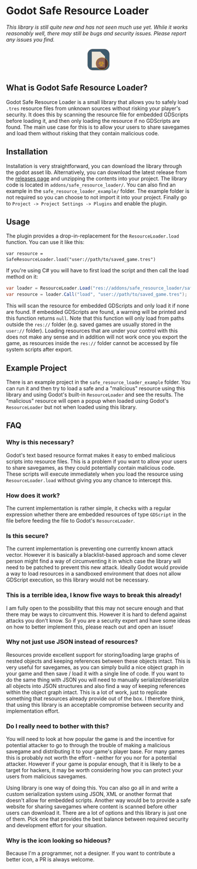 # Godot Safe Resource Loader

_This library is still quite new and has not seen much use yet. While it works reasonably well, there may still be bugs and security issues. Please report any issues you find._

<!--suppress HtmlDeprecatedAttribute -->
<p align="center"><img height="64" src="icon.svg" width="64"/></p>

## What is Godot Safe Resource Loader?

Godot Safe Resource Loader is a small library that allows you to safely load `.tres` resource files from unknown sources without risking your player's security. It does this by scanning the resource file for embedded GDScripts before loading it, and then only loading the resource if no GDScripts are found. The main use case for this is to allow your users to share savegames and load them without risking that they contain malicious code.


## Installation

Installation is very straightforward, you can download the library through the godot asset lib. Alternatively, you can download the latest release from the [releases page](releases/) and unzipping the contents into your project. The library code is located in `addons/safe_resource_loader/`. You can also find an example in the `safe_resource_loader_example/` folder. The example folder is not required so you can choose to not import it into your project. Finally go to `Project -> Project Settings -> Plugins` and enable the plugin.


## Usage

The plugin provides a drop-in-replacement for the `ResourceLoader.load` function. You can use it like this:

```gdscript
var resource = SafeResourceLoader.load("user://path/to/saved_game.tres")
```

If you're using C# you will have to first load the script and then call the load method on it:

```cs
var loader = ResourceLoader.Load("res://addons/safe_resource_loader/safe_resource_loader.gd") as Script;
var resource = loader.Call("load", "user://path/to/saved_game.tres");
```

This will scan the resource for embedded GDScripts and only load it if none are found. If embedded GDScripts are found, a warning will be printed and this function returns `null`. Note that this function will only load from paths outside the `res://` folder (e.g. saved games are usually stored in the `user://` folder). Loading resources that are under your control with this does not make any sense and in addition will not work once you export the game, as resources inside the `res://` folder cannot be accessed by file system scripts after export.

## Example Project

There is an example project in the `safe_resource_loader_example` folder. You can run it and then try to load a safe and a "malicious" resource using this library and using Godot's built-in `ResourceLoader` and see the results. The "malicious" resource will open a popup when loaded using Godot's `ResourceLoader` but not when loaded using this library.


## FAQ

### Why is this necessary?

Godot's text based resource format makes it easy to embed malicious scripts into resource files. This is a problem if you want to allow your users to share savegames, as they could potentially contain malicious code. These scripts will execute immediately when you load the resource using `ResourceLoader.load` without giving you any chance to intercept this.

### How does it work?

The current implementation is rather simple, it checks with a regular expression whether there are embedded resources of type `GDScript` in the file before feeding the file to Godot's `ResourceLoader`.

### Is this secure?

The current implementation is preventing one currently known attack vector. However it is basically a blacklist-based approach and some clever person might find a way of circumventing it in which case the library will need to be patched to prevent this new attack. Ideally Godot would provide a way to load resources in a sandboxed environment that does not allow GDScript execution, so this library would not be necessary.

### This is a terrible idea, I know five ways to break this already!

I am fully open to the possibility that this may not secure enough and that there may be ways to circumvent this. However it is hard to defend against attacks you don't know. So if you are a security expert and have some ideas on how to better implement this, please reach out and open an issue! 

### Why not just use JSON instead of resources?

Resources provide excellent support for storing/loading large graphs of nested objects and keeping references between these objects intact. This is very useful for savegames, as you can simply build a nice object graph in your game and then save / load it with a single line of code. If you want to do the same thing with JSON you will need to manually serialize/deserialize all objects into JSON structures and also find a way of keeping references within the object graph intact. This is a lot of work, just to replicate something that resources already provide out of the box. I therefore think, that using this library is an acceptable compromise between security and implementation effort.

### Do I really need to bother with this?

You will need to look at how popular the game is and the incentive for potential attacker to go to through the trouble of making a malicious savegame and distributing it to your game's player base. For many games this is probably not worth the effort - neither for you nor for a potential attacker. However if your game is popular enough, that it is likely to be a target for hackers, it may be worth considering how you can protect your users from malicious savegames. 

Using library is one way of doing this. You can also go all in and write a custom serialization system using JSON, XML or another format that doesn't allow for embedded scripts. Another way would be to provide a safe website for sharing savegames where content is scanned before other users can download it. There are a lot of options and this library is just one of them. Pick one that provides the best balance between required security and development effort for your situation.

### Why is the icon looking so hideous?

Because I'm a programmer, not a designer. If you want to contribute a better icon, a PR is always welcome.
